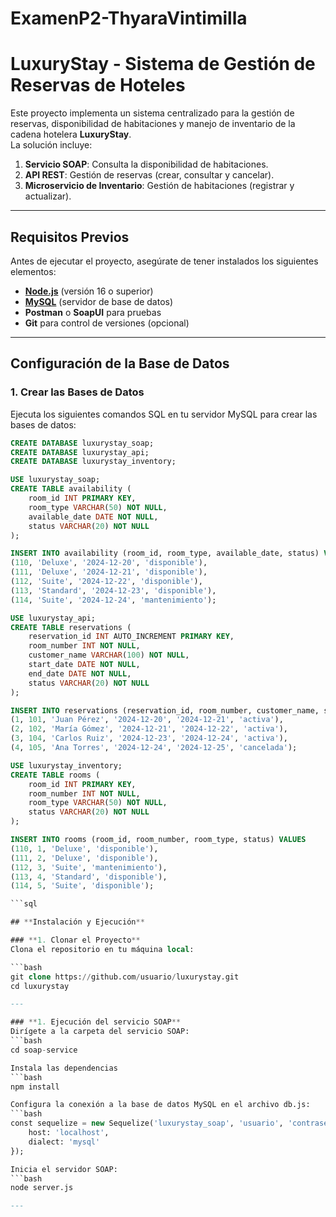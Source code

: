 # ExamenP2-ThyaraVintimilla
# LuxuryStay - Sistema de Gestión de Reservas de Hoteles

Este proyecto implementa un sistema centralizado para la gestión de reservas, disponibilidad de habitaciones y manejo de inventario de la cadena hotelera **LuxuryStay**.  
La solución incluye:

1. **Servicio SOAP**: Consulta la disponibilidad de habitaciones.
2. **API REST**: Gestión de reservas (crear, consultar y cancelar).
3. **Microservicio de Inventario**: Gestión de habitaciones (registrar y actualizar).

---

## **Requisitos Previos**

Antes de ejecutar el proyecto, asegúrate de tener instalados los siguientes elementos:

- [**Node.js**](https://nodejs.org) (versión 16 o superior)
- [**MySQL**](https://www.mysql.com/) (servidor de base de datos)
- **Postman** o **SoapUI** para pruebas
- **Git** para control de versiones (opcional)

---

## **Configuración de la Base de Datos**

### **1. Crear las Bases de Datos**

Ejecuta los siguientes comandos SQL en tu servidor MySQL para crear las bases de datos:

```sql
CREATE DATABASE luxurystay_soap;
CREATE DATABASE luxurystay_api;
CREATE DATABASE luxurystay_inventory;

USE luxurystay_soap;
CREATE TABLE availability (
    room_id INT PRIMARY KEY,
    room_type VARCHAR(50) NOT NULL,
    available_date DATE NOT NULL,
    status VARCHAR(20) NOT NULL
);

INSERT INTO availability (room_id, room_type, available_date, status) VALUES
(110, 'Deluxe', '2024-12-20', 'disponible'),
(111, 'Deluxe', '2024-12-21', 'disponible'),
(112, 'Suite', '2024-12-22', 'disponible'),
(113, 'Standard', '2024-12-23', 'disponible'),
(114, 'Suite', '2024-12-24', 'mantenimiento');

USE luxurystay_api;
CREATE TABLE reservations (
    reservation_id INT AUTO_INCREMENT PRIMARY KEY,
    room_number INT NOT NULL,
    customer_name VARCHAR(100) NOT NULL,
    start_date DATE NOT NULL,
    end_date DATE NOT NULL,
    status VARCHAR(20) NOT NULL
);

INSERT INTO reservations (reservation_id, room_number, customer_name, start_date, end_date, status) VALUES
(1, 101, 'Juan Pérez', '2024-12-20', '2024-12-21', 'activa'),
(2, 102, 'María Gómez', '2024-12-21', '2024-12-22', 'activa'),
(3, 104, 'Carlos Ruiz', '2024-12-23', '2024-12-24', 'activa'),
(4, 105, 'Ana Torres', '2024-12-24', '2024-12-25', 'cancelada');

USE luxurystay_inventory;
CREATE TABLE rooms (
    room_id INT PRIMARY KEY,
    room_number INT NOT NULL,
    room_type VARCHAR(50) NOT NULL,
    status VARCHAR(20) NOT NULL
);

INSERT INTO rooms (room_id, room_number, room_type, status) VALUES
(110, 1, 'Deluxe', 'disponible'),
(111, 2, 'Deluxe', 'disponible'),
(112, 3, 'Suite', 'mantenimiento'),
(113, 4, 'Standard', 'disponible'),
(114, 5, 'Suite', 'disponible');

```sql

## **Instalación y Ejecución**

### **1. Clonar el Proyecto**
Clona el repositorio en tu máquina local:

```bash
git clone https://github.com/usuario/luxurystay.git
cd luxurystay

---

### **1. Ejecución del servicio SOAP**
Dirígete a la carpeta del servicio SOAP:
```bash
cd soap-service

Instala las dependencias
```bash
npm install

Configura la conexión a la base de datos MySQL en el archivo db.js:
```bash
const sequelize = new Sequelize('luxurystay_soap', 'usuario', 'contraseña', {
    host: 'localhost',
    dialect: 'mysql'
});

Inicia el servidor SOAP:
```bash
node server.js

---





